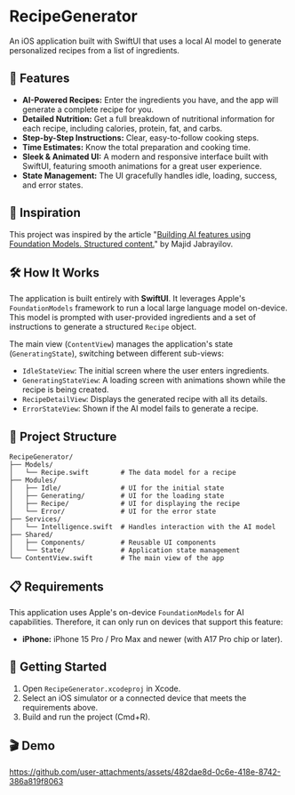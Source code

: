 # RecipeGenerator

An iOS application built with SwiftUI that uses a local AI model to generate personalized recipes from a list of ingredients.

## 🌟 Features

*   **AI-Powered Recipes:** Enter the ingredients you have, and the app will generate a complete recipe for you.
*   **Detailed Nutrition:** Get a full breakdown of nutritional information for each recipe, including calories, protein, fat, and carbs.
*   **Step-by-Step Instructions:** Clear, easy-to-follow cooking steps.
*   **Time Estimates:** Know the total preparation and cooking time.
*   **Sleek & Animated UI:** A modern and responsive interface built with SwiftUI, featuring smooth animations for a great user experience.
*   **State Management:** The UI gracefully handles idle, loading, success, and error states.

## 🙏 Inspiration

This project was inspired by the article "[Building AI features using Foundation Models. Structured content.](https://swiftwithmajid.com/2025/08/26/building-ai-features-using-foundation-models-structured-content/)" by Majid Jabrayilov.

## 🛠️ How It Works

The application is built entirely with **SwiftUI**. It leverages Apple's `FoundationModels` framework to run a local large language model on-device. This model is prompted with user-provided ingredients and a set of instructions to generate a structured `Recipe` object.

The main view (`ContentView`) manages the application's state (`GeneratingState`), switching between different sub-views:
*   `IdleStateView`: The initial screen where the user enters ingredients.
*   `GeneratingStateView`: A loading screen with animations shown while the recipe is being created.
*   `RecipeDetailView`: Displays the generated recipe with all its details.
*   `ErrorStateView`: Shown if the AI model fails to generate a recipe.

## 📂 Project Structure

```
RecipeGenerator/
├── Models/
│   └── Recipe.swift        # The data model for a recipe
├── Modules/
│   ├── Idle/               # UI for the initial state
│   ├── Generating/         # UI for the loading state
│   ├── Recipe/             # UI for displaying the recipe
│   └── Error/              # UI for the error state
├── Services/
│   └── Intelligence.swift  # Handles interaction with the AI model
├── Shared/
│   ├── Components/         # Reusable UI components
│   └── State/              # Application state management
└── ContentView.swift       # The main view of the app
```

## 📋 Requirements

This application uses Apple's on-device `FoundationModels` for AI capabilities. Therefore, it can only run on devices that support this feature:

*   **iPhone:** iPhone 15 Pro / Pro Max and newer (with A17 Pro chip or later).

## 🚀 Getting Started

1.  Open `RecipeGenerator.xcodeproj` in Xcode.
2.  Select an iOS simulator or a connected device that meets the requirements above.
3.  Build and run the project (Cmd+R).

## 🎬 Demo

https://github.com/user-attachments/assets/482dae8d-0c6e-418e-8742-386a819f8063
